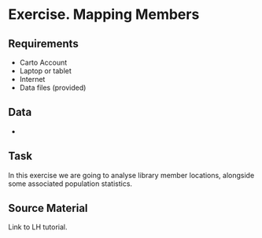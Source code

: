 Exercise.  Mapping Members
==========================

Requirements
------------

- Carto Account
- Laptop or tablet
- Internet
- Data files (provided)

Data
----

- 

Task
----

In this exercise we are going to analyse library member locations, alongside some associated population statistics.

Source Material
---------------

Link to LH tutorial.